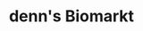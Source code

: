 ---
title: "denn's Biomarkt"
url: /muenchen/denns-biomarkt-gruenwalder-strasse/
shop: Supermarkt
---